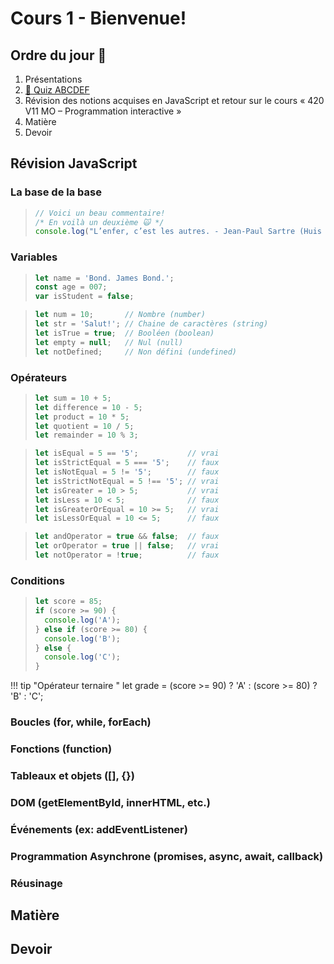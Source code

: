 # Cours 1 - Bienvenue!

## Ordre du jour 🍎

1. Présentations
1. [🧠 Quiz ABCDEF](https://google.com)
1. Révision des notions acquises en JavaScript et retour sur le cours « 420 V11 MO – Programmation interactive »
1. Matière
1. Devoir

## Révision JavaScript

### La base de la base

> ```js
> // Voici un beau commentaire!
> /* En voilà un deuxième 🙀 */
> console.log("L’enfer, c’est les autres. - Jean-Paul Sartre (Huis Clos)");
> ```

### Variables

> ```js
> let name = 'Bond. James Bond.';
> const age = 007;
> var isStudent = false;
> ```

> ```js
> let num = 10;       // Nombre (number)
> let str = 'Salut!'; // Chaine de caractères (string)
> let isTrue = true;  // Booléen (boolean)
> let empty = null;   // Nul (null)
> let notDefined;     // Non défini (undefined)
> ```

### Opérateurs

> ```js
> let sum = 10 + 5;
> let difference = 10 - 5;
> let product = 10 * 5;
> let quotient = 10 / 5;
> let remainder = 10 % 3;
> ```

> ```js
> let isEqual = 5 == '5';           // vrai
> let isStrictEqual = 5 === '5';    // faux
> let isNotEqual = 5 != '5';        // faux
> let isStrictNotEqual = 5 !== '5'; // vrai
> let isGreater = 10 > 5;           // vrai
> let isLess = 10 < 5;              // faux
> let isGreaterOrEqual = 10 >= 5;   // vrai
> let isLessOrEqual = 10 <= 5;      // faux
> ```

> ```js
> let andOperator = true && false;  // faux
> let orOperator = true || false;   // vrai
> let notOperator = !true;          // faux
> ```

### Conditions

> ```js
> let score = 85;
> if (score >= 90) {
>   console.log('A');
> } else if (score >= 80) {
>   console.log('B');
> } else {
>   console.log('C');
> }
> ```

!!! tip "Opérateur ternaire "
  let grade = (score >= 90) ? 'A' : (score >= 80) ? 'B' : 'C';

### Boucles (for, while, forEach)
### Fonctions (function)
### Tableaux et objets ([], {})
### DOM (getElementById, innerHTML, etc.)
### Événements (ex: addEventListener)
### Programmation Asynchrone (promises, async, await, callback)
### Réusinage

## Matière

## Devoir
